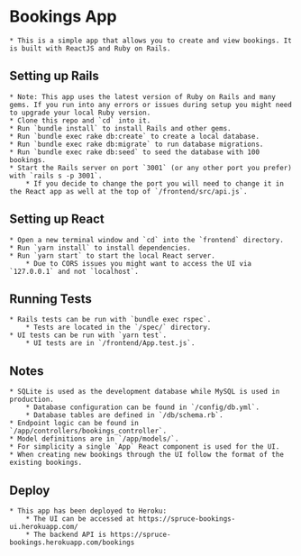 # Bookings App
    * This is a simple app that allows you to create and view bookings. It is built with ReactJS and Ruby on Rails.

## Setting up Rails
    * Note: This app uses the latest version of Ruby on Rails and many gems. If you run into any errors or issues during setup you might need to upgrade your local Ruby version.
    * Clone this repo and `cd` into it.
    * Run `bundle install` to install Rails and other gems.
    * Run `bundle exec rake db:create` to create a local database.
    * Run `bundle exec rake db:migrate` to run database migrations.
    * Run `bundle exec rake db:seed` to seed the database with 100 bookings.
    * Start the Rails server on port `3001` (or any other port you prefer) with `rails s -p 3001`.
        * If you decide to change the port you will need to change it in the React app as well at the top of `/frontend/src/api.js`.

## Setting up React
    * Open a new terminal window and `cd` into the `frontend` directory.
    * Run `yarn install` to install dependencies.
    * Run `yarn start` to start the local React server.
        * Due to CORS issues you might want to access the UI via `127.0.0.1` and not `localhost`.

## Running Tests
    * Rails tests can be run with `bundle exec rspec`.
        * Tests are located in the `/spec/` directory.
    * UI tests can be run with `yarn test`.
        * UI tests are in `/frontend/App.test.js`.

## Notes
    * SQLite is used as the development database while MySQL is used in production.
        * Database configuration can be found in `/config/db.yml`.
        * Database tables are defined in `/db/schema.rb`.
    * Endpoint logic can be found in `/app/controllers/bookings_controller`.
    * Model definitions are in `/app/models/`.
    * For simplicity a single `App` React component is used for the UI.
    * When creating new bookings through the UI follow the format of the existing bookings.

## Deploy
    * This app has been deployed to Heroku:
        * The UI can be accessed at https://spruce-bookings-ui.herokuapp.com/
        * The backend API is https://spruce-bookings.herokuapp.com/bookings
